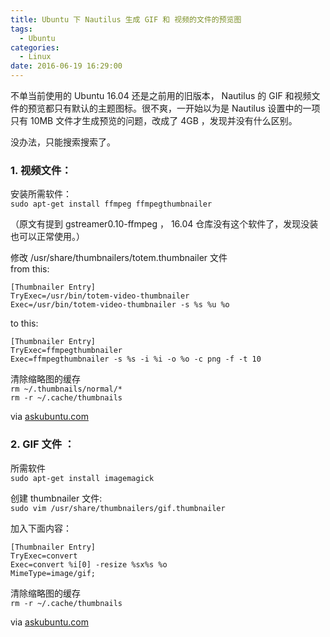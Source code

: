 ```yaml
---
title: Ubuntu 下 Nautilus 生成 GIF 和 视频的文件的预览图
tags:
  - Ubuntu
categories:
  - Linux
date: 2016-06-19 16:29:00
---
```


不单当前使用的 Ubuntu 16.04 还是之前用的旧版本， Nautilus 的 GIF 和视频文件的预览都只有默认的主题图标。很不爽，一开始以为是 Nautilus 设置中的一项只有 10MB 文件才生成预览的问题，改成了 4GB ，发现并没有什么区别。

没办法，只能搜索搜索了。
<!--more-->
### 1. 视频文件：

安装所需软件：  
`sudo apt-get install ffmpeg ffmpegthumbnailer`

（原文有提到 gstreamer0.10-ffmpeg ， 16.04 仓库没有这个软件了，发现没装也可以正常使用。）

修改 /usr/share/thumbnailers/totem.thumbnailer 文件  
from this:

    [Thumbnailer Entry]
    TryExec=/usr/bin/totem-video-thumbnailer
    Exec=/usr/bin/totem-video-thumbnailer -s %s %u %o

to this:

    [Thumbnailer Entry]
    TryExec=ffmpegthumbnailer
    Exec=ffmpegthumbnailer -s %s -i %i -o %o -c png -f -t 10

清除缩略图的缓存  
    `rm ~/.thumbnails/normal/*`  
    `rm -r ~/.cache/thumbnails`  

via [askubuntu.com](http://askubuntu.com/questions/2608/nautilus-video-thumbnails-without-totem)  

### 2. GIF 文件 ：  

所需软件  
    `sudo apt-get install imagemagick`

创建 thumbnailer 文件:  
    `sudo vim /usr/share/thumbnailers/gif.thumbnailer`  

加入下面内容：

    [Thumbnailer Entry]
    TryExec=convert
    Exec=convert %i[0] -resize %sx%s %o
    MimeType=image/gif;

清除缩略图的缓存  
`rm -r ~/.cache/thumbnails`  

via [askubuntu.com](http://askubuntu.com/questions/627088/nautilus-not-generating-thumbnails-for-gif-images-in-ubuntu-15-04)  
